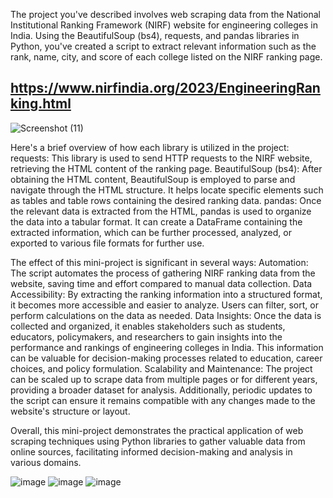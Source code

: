 The project you've described involves web scraping data from the National Institutional Ranking Framework (NIRF) website for engineering colleges in India. Using the BeautifulSoup (bs4), requests, and pandas libraries in Python, you've created a script to extract relevant information such as the rank, name, city, and score of each college listed on the NIRF ranking page.

## https://www.nirfindia.org/2023/EngineeringRanking.html
![Screenshot (11)](https://github.com/yash733/NIRf_data_Web_Scraping/assets/100533686/82c37ad3-4854-4975-b7f7-bd7598a3e74e)

Here's a brief overview of how each library is utilized in the project:
requests: This library is used to send HTTP requests to the NIRF website, retrieving the HTML content of the ranking page.
BeautifulSoup (bs4): After obtaining the HTML content, BeautifulSoup is employed to parse and navigate through the HTML structure. It helps locate specific elements such as tables and table rows containing the desired ranking data.
pandas: Once the relevant data is extracted from the HTML, pandas is used to organize the data into a tabular format. It can create a DataFrame containing the extracted information, which can be further processed, analyzed, or exported to various file formats for further use.

The effect of this mini-project is significant in several ways:
Automation: The script automates the process of gathering NIRF ranking data from the website, saving time and effort compared to manual data collection.
Data Accessibility: By extracting the ranking information into a structured format, it becomes more accessible and easier to analyze. Users can filter, sort, or perform calculations on the data as needed.
Data Insights: Once the data is collected and organized, it enables stakeholders such as students, educators, policymakers, and researchers to gain insights into the performance and rankings of engineering colleges in India. This information can be valuable for decision-making processes related to education, career choices, and policy formulation.
Scalability and Maintenance: The project can be scaled up to scrape data from multiple pages or for different years, providing a broader dataset for analysis. Additionally, periodic updates to the script can ensure it remains compatible with any changes made to the website's structure or layout.

Overall, this mini-project demonstrates the practical application of web scraping techniques using Python libraries to gather valuable data from online sources, facilitating informed decision-making and analysis in various domains.

![image](https://github.com/yash733/NIRf_data_Web_Scraping/assets/100533686/d43baa62-2692-4760-ba9a-013daf84ab18)
![image](https://github.com/yash733/NIRf_data_Web_Scraping/assets/100533686/b30e99d7-268f-4fe3-a140-b3b1732c9d8b)
![image](https://github.com/yash733/NIRf_data_Web_Scraping/assets/100533686/68e16045-f3f4-4f24-9cbf-30908002a52d)
